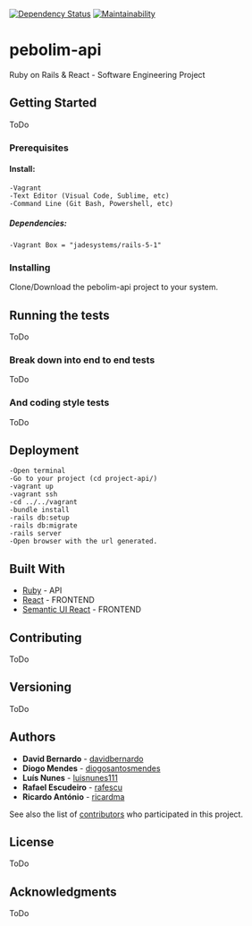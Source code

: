 [![Dependency Status](https://beta.gemnasium.com/badges/github.com/pebolim/pebolim-api.svg)](https://beta.gemnasium.com/projects/github.com/pebolim/pebolim-api)
[![Maintainability](https://api.codeclimate.com/v1/badges/fc90aa84ce265b7a5bd7/maintainability)](https://codeclimate.com/github/pebolim/pebolim-api/maintainability)

# pebolim-api

Ruby on Rails &amp; React - Software Engineering Project

## Getting Started

ToDo

### Prerequisites

#### Install:
    -Vagrant
    -Text Editor (Visual Code, Sublime, etc)
    -Command Line (Git Bash, Powershell, etc)
##### Dependencies:
    -Vagrant Box = "jadesystems/rails-5-1"

### Installing

Clone/Download the pebolim-api project to your system.

## Running the tests

ToDo

### Break down into end to end tests

ToDo

### And coding style tests

ToDo

## Deployment

    -Open terminal
    -Go to your project (cd project-api/)
    -vagrant up
    -vagrant ssh
    -cd ../../vagrant
    -bundle install
    -rails db:setup
    -rails db:migrate
    -rails server
    -Open browser with the url generated.

## Built With

* [Ruby](http://www.ruby-lang.org/pt/) - API
* [React](https://reactjs.org/) - FRONTEND
* [Semantic UI React](https://react.semantic-ui.com/introduction) - FRONTEND


## Contributing

ToDo

## Versioning

ToDo

## Authors

* **David Bernardo** - [davidbernardo](https://github.com/davidbernardo)
* **Diogo Mendes** - [diogosantosmendes](https://github.com/diogosantosmendes)
* **Luís Nunes** - [luisnunes111](https://github.com/luisnunes111)
* **Rafael Escudeiro** - [rafescu](https://github.com/rafescu)
* **Ricardo António** - [ricardma](https://github.com/ricardma)

See also the list of [contributors](https://github.com/pebolim/pebolim-api/graphs/contributors) who participated in this project.

## License

ToDo

## Acknowledgments

ToDo
